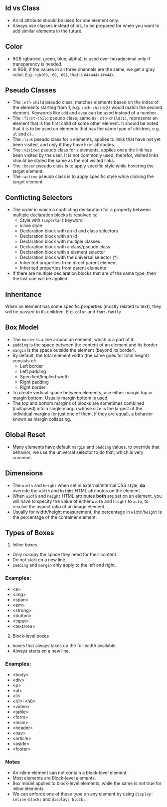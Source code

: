 ## Id vs Class

- An id attribute should be used for one element only.
- Always use classes instead of ids, to be prepared for when you want to add similar elements in the future.

## Color

- RGB rgba(red, green, blue, alpha), is used over hexadecimal only if transparency is needed.
- In RGB, if the values in all three channels are the same, we get a gray color. E.g. `rgb(69, 69, 69)`, that is `#444444` (`#444`).

## Pseudo Classes

- The `:nth-child` pseudo class, matches elements based on the index of the elements starting from 1, e.g. `:nth-child(2)` would match the second element. Keywords like `odd` and `even` can be used instead of a number.
- The `:first-child` pseudo class, same as `:nth-child(1)`, represents an element that is the first child of some other element. It should be noted that it is to be used on elements that has the same type of children, e.g. `ul` and `ol`.
- The `:link` pseudo class for `a` elements, applies to links that have not yet been visited, and only if they have `href` attributes.
- The `:visited` pseudo class for `a` elements, applies once the link has been visited by the user. It is not commonly used, therefor, visited links should be styled the same as the not visited links.
- The `:hover` pseudo class is to apply specific style while hovering the target element.
- The `:active` pseudo class is to apply specific style while clicking the target element.

## Conflicting Selectors

- The order in which a conflicting declaration for a property between multiple declaration blocks is resolved is:
  - Style with `!important` keyword
  - inline style
  - Declaration block with an id and class selectors
  - Declaration block with an id
  - Declaration block with multiple classes
  - Declaration block with a class/pseudo class
  - Declaration block with a element selector
  - Declaration block with the universal selector (\*)
  - Inherited properties from direct parent element
  - Inherited properties from parent elements
- If there are multiple declaration blocks that are of the same type, then the last one will be applied.

## Inheritance

When an element has some specific properties (mostly related to text), they will be passed to its children. E.g. `color` and `font-family`.

## Box Model

- The `border` is a line around an element, which is a part of it.
- `padding` is the space between the content of an element and its border.
- `margin` is the space outside the element (beyond its border).
- By default, the total element width (the same goes for total height) consists of:
  - Left border
  - Left padding
  - Specified/Implied width
  - Right padding
  - Right border
- To create vertical space between elements, use either margin top or margin bottom. Usually margin bottom is used.
- The top and bottom margins of blocks are sometimes combined (collapsed) into a single margin whose size is the largest of the individual margins (or just one of them, if they are equal), a behavior known as margin collapsing.

## Global Reset

- Many elements have default `margin` and `padding` values, to override that behavior, we use the universal selector to do that, which is very common.

## Dimensions

- The `width` and `height` when set in external/internal CSS style, **do** override the `width` and `height` HTML attributes on the element.
- When `width` and `height` HTML attributes **both** are set on an element, you will have to specify the value of either `width` and `height` to `auto`, to resolve the aspect ratio of an image element.
- Usually for width/height measurement, the percentage in `width`/`height` is the percentage of the container element.

## Types of Boxes

1. Inline boxes

- Only occupy the space they need for their content.
- Do not start on a new line.
- `padding` and `margin` only apply to the left and right.

### Examples:

- \<a>
- \<img>
- \<span>
- \<em>
- \<strong>
- \<button>
- \<input>
- \<textarea>

2. Block-level boxes

- boxes that always takes up the full width available.
- Always starts on a new line.

### Examples:

- \<body\>
- \<div\>
- \<p\>
- \<ul\>
- \<li\>
- \<h1>-<h6\>
- \<video\>
- \<table\>
- \<form\>
- \<main\>
- \<header\>
- \<nav\>
- \<article\>
- \<aside\>
- \<footer\>

### Notes

- An inline element can not contain a block-level element.
- Most elements are Block-level elements.
- Box model applies to block-level elements, while the same is not true for inline elements.
- We can enforce one of these type on any element by using `display: inline-block;` and `display: block;`.
